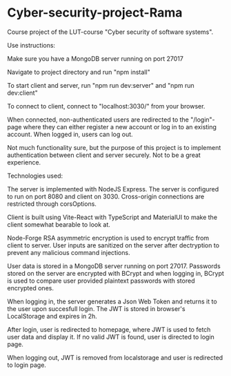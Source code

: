 # Cyber-security-project-Rama
Course project of the LUT-course "Cyber security of software systems".


Use instructions:

Make sure you have a MongoDB server running on port 27017

Navigate to project directory and run "npm install"

To start client and server, run "npm run dev:server" and "npm run dev:client"

To connect to client, connect to "localhost:3030/" from your browser.

When connected, non-authenticated users are redirected to the "/login"-page where they can either register a new account or log in to an existing account. When logged in, users can log out.

Not much functionality sure, but the purpose of this project is to implement authentication between client and server securely. Not to be a great experience.


Technologies used:

The server is implemented with NodeJS Express. The server is configured to run on port 8080 and client on 3030. Cross-origin connections are restricted through corsOptions.

Client is built using Vite-React with TypeScript and MaterialUI to make the client somewhat bearable to look at.

Node-Forge RSA asymmetric encryption is used to encrypt traffic from client to server.
User inputs are sanitized on the server after dectryption to prevent any malicious command injections.

User data is stored in a MongoDB server running on port 27017. Passwords stored on the server are encrypted with BCrypt and when logging in, BCrypt is used to compare user provided plaintext passwords with stored encrypted ones.

When logging in, the server generates a Json Web Token and returns it to the user upon succesfull login. The JWT is stored in browser's LocalStorage and expires in 2h.

After login, user is redirected to homepage, where JWT is used to fetch user data and display it. If no valid JWT is found, user is directed to login page.

When logging out, JWT is removed from localstorage and user is redirected to login page.

